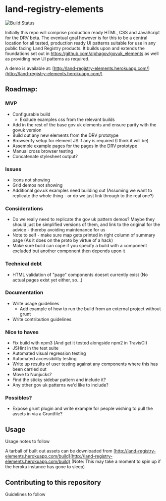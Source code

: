 # land-registry-elements
[![Build Status](https://travis-ci.org/LandRegistry/land-registry-elements.svg)](https://travis-ci.org/LandRegistry/land-registry-elements)

Initially this repo will comprise production ready HTML, CSS and JavaScript for the DRV beta. The eventual goal however is for this to be a central location for all tested, production ready UI patterns suitable for use in any public facing Land Registry products. It builds upon and extends the foundations set out in https://github.com/alphagov/govuk_elements as well as providing new UI patterns as required.

A demo is available at: [http://land-registry-elements.herokuapp.com/](http://land-registry-elements.herokuapp.com/)

## Roadmap:

### MVP
- Configurable build
  - Exclude examples css from the relevant builds
- Add in the rest of the base gov uk elements and ensure parity with the govuk version
- Build out any new elements from the DRV prototype
- Browserify setup for element JS if any is required (I think it will be)
- Assemble example pages for the pages in the DRV prototype
- Manual cross browser testing
- Concatenate stylesheet output?

### Issues
- Icons not showing
- Grid demos not showing
- Additional gov.uk examples need building out (Assuming we want to replicate the whole thing - or do we just link through to the real one?)

### Considerations
- Do we really need to replicate the gov uk pattern demos? Maybe they should just be simplified versions of them, and link to the original for the advice - thereby avoiding maintenance for us
- Note to self - make sure map gets printed in right column of summary page (As it does on the proto by virtue of a hack)
- Make sure build can cope if you specify a build with a component excluded but another component then depends upon it

### Technical debt
- HTML validation of "page" components doesnt currently exist (No actual pages exist yet either, so...)

### Documentation
- Write usage guidelines
  - Add example of how to run the build from an external project without grunt
- Write contribution guidelines

### Nice to haves
- Fix build with npm3 (And get it tested alongside npm2 in TravisCI)
- JSHint in the test suite
- Automated visual regression testing
- Automated accessibility testing
- Write up results of user testing against any components where this has been carried out
- Move to Nunjucks?
- Find the sticky sidebar pattern and include it?
- Any other gov uk patterns we'd like to include?

### Possibles?
- Expose grunt plugin and write example for people wishing to pull the assets in via a Gruntfile?

## Usage

Usage notes to follow

A tarball of built out assets can be downloaded from [http://land-registry-elements.herokuapp.com/build](http://land-registry-elements.herokuapp.com/build)
(Note: This may take a moment to spin up if the heroku instance has gone to sleep)


## Contributing to this repository

Guidelines to follow
